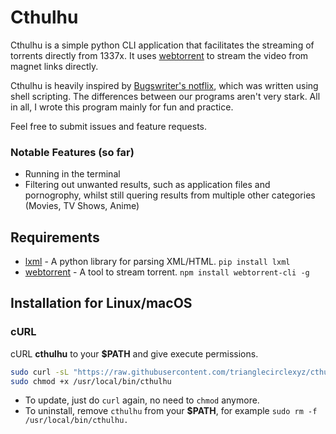 # Cthulhu

Cthulhu is a simple python CLI application that facilitates the streaming of torrents directly from 1337x. It uses [webtorrent](https://webtorrent.io/) to stream the video from magnet links directly.

Cthulhu is heavily inspired by [Bugswriter's notflix](https://github.com/Bugswriter/notflix), which was written using shell scripting. The differences between our programs aren't very stark. All in all, I wrote this program mainly for fun and practice. 

Feel free to submit issues and feature requests.

### Notable Features (so far)

- Running in the terminal
- Filtering out unwanted results, such as application files and pornogrophy, whilst still quering results from multiple other categories (Movies, TV Shows, Anime)

## Requirements

- [lxml](https://lxml.de/) - A python library for parsing XML/HTML. `pip install lxml`
- [webtorrent](https://webtorrent.io/) - A tool to stream torrent. `npm install webtorrent-cli -g`

## Installation for Linux/macOS

### cURL
cURL **cthulhu** to your **$PATH** and give execute permissions.

```sh
sudo curl -sL "https://raw.githubusercontent.com/trianglecirclexyz/cthulhu/main/cthulhu" -o /usr/local/bin/cthulhu
sudo chmod +x /usr/local/bin/cthulhu
```
- To update, just do `curl` again, no need to `chmod` anymore.
- To uninstall, remove `cthulhu` from your **$PATH**, for example `sudo rm -f /usr/local/bin/cthulhu.`


